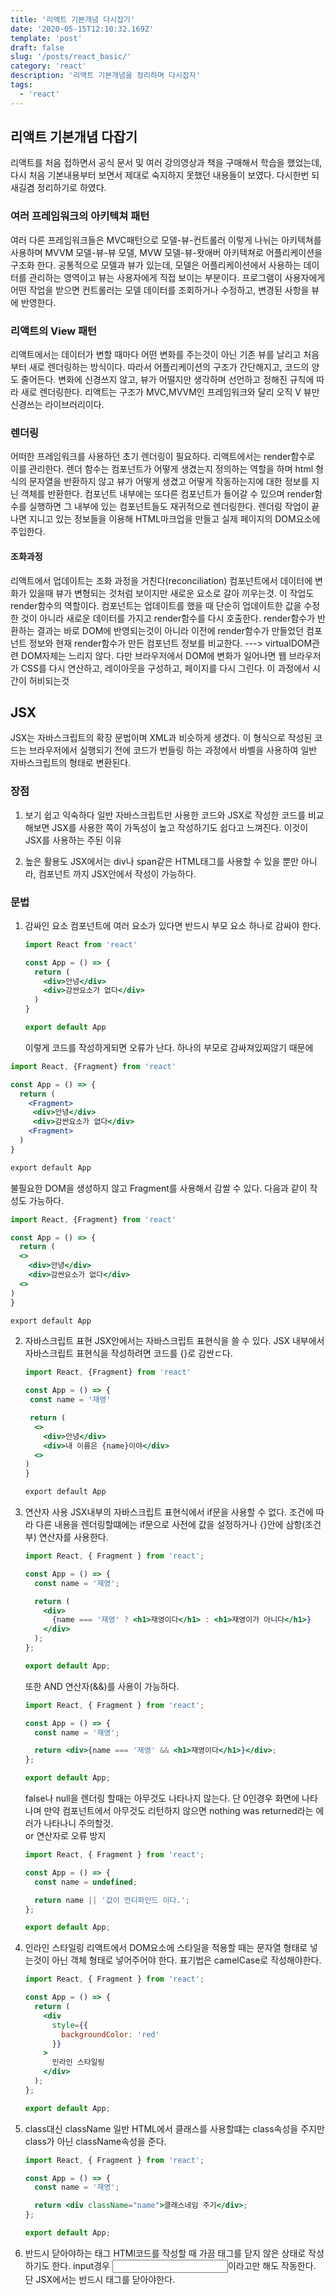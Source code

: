 ```yaml
---
title: '리액트 기본개념 다시잡기'
date: '2020-05-15T12:10:32.169Z'
template: 'post'
draft: false
slug: '/posts/react_basic/'
category: 'react'
description: '리액트 기본개념을 정리하며 다시잡자'
tags:
  - 'react'
---
```


## 리액트 기본개념 다잡기

리액트를 처음 접하면서 공식 문서 및 여러 강의영상과 책을 구매해서 학습을 했었는데, 다시 처음 기본내용부터 보면서 제대로 숙지하지 못했던 내용들이 보였다.
다시한번 되새길겸 정리하기로 하였다.

### 여러 프레임워크의 아키텍쳐 패턴

여러 다른 프레임워크들은 MVC패턴으로 모델-뷰-컨트롤러 이렇게 나뉘는 아키텍쳐를 사용하며 MVVM 모델-뷰-뷰 모델, MVW 모델-뷰-왓애버 아키텍쳐로 어플리케이션을 구조화 한다. 공통적으로 모델과 뷰가 있는데, 모델은 어플리케이션에서 사용하는 데이터를 관리하는 영역이고 뷰는 사용자에게 직접 보이는 부분이다. 프로그램이 사용자에게 어떤 작업을 받으면 컨트롤러는 모델 데이터를 조회하거나 수정하고, 변경된 사항을 뷰에 반영한다.

### 리액트의 View 패턴

리액트에서는 데이터가 변할 때마다 어떤 변화를 주는것이 아닌 기존 뷰를 날리고 처음부터 새로 렌더링하는 방식이다. 따라서 어플리케이션의 구조가 간단해지고, 코드의 양도 줄어든다. 변화에 신경쓰지 않고, 뷰가 어떨지만 생각하며 선언하고 정해진 규칙에 따라 새로 렌더링한다.
리액트는 구조가 MVC,MVVM인 프레임워크와 달리 오직 V 뷰만 신경쓰는 라이브러리이다.

### 렌더링

어떠한 프레임워크를 사용하던 초기 렌더링이 필요하다. 리액트에서는 render함수로 이를 관리한다. 렌더 함수는 컴포넌트가 어떻게 생겼는지 정의하는 역할을 하며 html 형식의 문자열을 반환하지 않고 뷰가 어떻게 생겼고 어떻게 작동하는지에 대한 정보를 지닌 객체를 반환한다. 컴포넌트 내부에는 또다른 컴포넌트가 들어갈 수 있으며 render함수를 실행하면 그 내부에 있는 컴포넌트들도 재귀적으로 렌더링한다. 렌더링 작업이 끝나면 지니고 있는 정보들을 이용해 HTML마크업을 만들고 실제 페이지의 DOM요소에 주입한다.

#### 조화과정

리액트에서 업데이트는 조화 과정을 거친다(reconciliation) 컴포넌트에서 데이터에 변화가 있을때 뷰가 변형되는 것처럼 보이지만 새로운 요소로 갈아 끼우는것. 이 작업도 render함수의 역할이다.
컴포넌트는 업데이트를 했을 때 단순히 업데이트한 값을 수정한 것이 아니라 새로운 데이터를 가지고 render함수를 다시 호출한다. render함수가 반환하는 결과는 바로 DOM에 반영되는것이 아니라 이전에 render함수가 만들었던 컴포넌트 정보와 현재 render함수가 만든 컴포넌트 정보를 비교한다. ---> virtualDOM관련 DOM자체는 느리지 않다. 다만 브라우저에서 DOM에 변화가 일어나면 웹 브라우저가 CSS를 다시 연산하고, 레이아웃을 구성하고, 페이지를 다시 그린다. 이 과정에서 시간이 허비되는것

## JSX

JSX는 자바스크립트의 확장 문법이며 XML과 비슷하게 생겼다. 이 형식으로 작성된 코드는 브라우저에서 실행되기 전에 코드가 번들링 하는 과정에서 바벨을 사용하여 일반 자바스크립트의 형태로 변환된다.

### 장점

1. 보기 쉽고 익숙하다
   일반 자바스크립트만 사용한 코드와 JSX로 작성한 코드를 비교해보면 JSX를 사용한 쪽이 가독성이 높고 작성하기도 쉽다고 느껴진다. 이것이 JSX를 사용하는 주된 이유

2. 높은 활용도
   JSX에서는 div나 span같은 HTML태그를 사용할 수 있을 뿐만 아니라, 컴포넌트 까지 JSX안에서 작성이 가능하다.

### 문법

1. 감싸인 요소
   컴포넌트에 여러 요소가 있다면 반드시 부모 요소 하나로 감싸야 한다.

   ```jsx
   import React from 'react'

   const App = () => {
     return (
       <div>안녕</div>
       <div>감싼요소가 없다</div>
     )
   }

   export default App
   ```

   이렇게 코드를 작성하게되면 오류가 난다. 하나의 부모로 감싸져있찌않기 때문에

```jsx
import React, {Fragment} from 'react'

const App = () => {
  return (
    <Fragment>
     <div>안녕</div>
     <div>감싼요소가 없다</div>
    <Fragment>
  )
}

export default App
```

불필요한 DOM을 생성하지 않고 Fragment를 사용해서 감쌀 수 있다. 다음과 같이 작성도 가능하다.

```jsx
import React, {Fragment} from 'react'

const App = () => {
  return (
  <>
    <div>안녕</div>
    <div>감싼요소가 없다</div>
  <>
)
}

export default App
```

2. 자바스크립트 표현
   JSX안에서는 자바스크립트 표현식을 쓸 수 있다. JSX 내부에서 자바스크립트 표현식을 작성하려면 코드를 {}로 감싼ㄷ다.

   ```jsx
   import React, {Fragment} from 'react'

   const App = () => {
    const name = '재영'

    return (
     <>
       <div>안녕</div>
       <div>내 이름은 {name}이야</div>
     <>
   )
   }

   export default App
   ```

3) 연산자 사용
   JSX내부의 자바스크립트 표현식에서 if문을 사용할 수 없다. 조건에 따라 다른 내용을 렌더링할떄에는
   if문으로 사전에 값을 설정하거나 {}안에 삼항(조건부) 연산자를 사용한다.

   ```jsx
   import React, { Fragment } from 'react';

   const App = () => {
     const name = '재영';

     return (
       <div>
         {name === '재영' ? <h1>재영이다</h1> : <h1>재영이가 아니다</h1>}
       </div>
     );
   };

   export default App;
   ```

   또한 AND 연산자(&&)를 사용이 가능하다.

   ```jsx
   import React, { Fragment } from 'react';

   const App = () => {
     const name = '재영';

     return <div>{name === '재영' && <h1>재영이다</h1>}</div>;
   };

   export default App;
   ```

   false나 null을 렌더링 할때는 아무것도 나타나지 않는다. 단 0인경우 화면에 나타나며 만약 컴포넌트에서 아무것도 리턴하지 않으면 nothing was returned라는 에러가 나타나니 주의할것.  
   or 연산자로 오류 방지

   ```jsx
   import React, { Fragment } from 'react';

   const App = () => {
     const name = undefined;

     return name || '값이 언디파인드 이다.';
   };

   export default App;
   ```

4. 인라인 스타일링
   리액트에서 DOM요소에 스타일을 적용할 때는 문자열 형태로 넣는것이 아닌 객체 형태로 넣어주어야 한다. 표기법은 camelCase로 작성해야한다.

   ```jsx
   import React, { Fragment } from 'react';

   const App = () => {
     return (
       <div
         style={{
           backgroundColor: 'red'
         }}
       >
         인라인 스타일링
       </div>
     );
   };

   export default App;
   ```

5. class대신 className
   일반 HTML에서 클래스를 사용할떄는 class속성을 주지만 class가 아닌 className속성을 준다.

   ```jsx
   import React, { Fragment } from 'react';

   const App = () => {
     const name = '재영';

     return <div className="name">클래스네임 주기</div>;
   };

   export default App;
   ```

6. 반드시 닫아야하는 태그
   HTMl코드를 작성할 때 가끔 태그를 닫지 않은 상태로 작성하기도 한다. input경우 <input>이라고만 해도 작동한다. 단 JSX에서는 반드시 태그를 닫아야한다.
